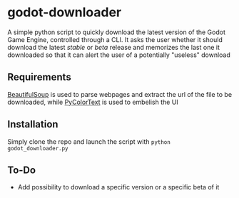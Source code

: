 # godot-downloader

A simple python script to quickly download the latest version of the Godot Game Engine, controlled through a CLI. It asks the user whether it should download the latest *stable* or *beta* release and memorizes the last one it downloaded so that it can alert the user of a potentially "useless" download

## Requirements

[BeautifulSoup](https://www.crummy.com/software/BeautifulSoup/) is used to parse webpages and extract the url of the file to be downloaded, while [PyColorText](https://github.com/roshanlam/PyCTlink) is used to embelish the UI

## Installation

Simply clone the repo and launch the script with `python godot_downloader.py`

## To-Do

- Add possibility to download a specific version or a specific beta of it
